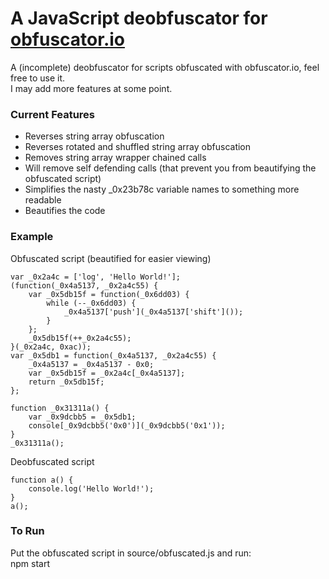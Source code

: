 # A JavaScript deobfuscator for [obfuscator.io](https://obfuscator.io/)

A (incomplete) deobfuscator for scripts obfuscated with obfuscator.io, feel free to use it.<br/>
I may add more features at some point.

### Current Features
* Reverses string array obfuscation
* Reverses rotated and shuffled string array obfuscation
* Removes string array wrapper chained calls
* Will remove self defending calls (that prevent you from beautifying the obfuscated script)
* Simplifies the nasty \_0x23b78c variable names to something more readable
* Beautifies the code


### Example
Obfuscated script (beautified for easier viewing)
```
var _0x2a4c = ['log', 'Hello World!'];
(function(_0x4a5137, _0x2a4c55) {
    var _0x5db15f = function(_0x6dd03) {
        while (--_0x6dd03) {
            _0x4a5137['push'](_0x4a5137['shift']());
        }
    };
    _0x5db15f(++_0x2a4c55);
}(_0x2a4c, 0xac));
var _0x5db1 = function(_0x4a5137, _0x2a4c55) {
    _0x4a5137 = _0x4a5137 - 0x0;
    var _0x5db15f = _0x2a4c[_0x4a5137];
    return _0x5db15f;
};

function _0x31311a() {
    var _0x9dcbb5 = _0x5db1;
    console[_0x9dcbb5('0x0')](_0x9dcbb5('0x1'));
}
_0x31311a();
```

Deobfuscated script
```
function a() {
    console.log('Hello World!');
}
a();
```

### To Run
Put the obfuscated script in source/obfuscated.js and run:<br/>
npm start
